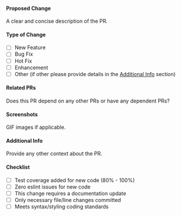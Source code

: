 #### Proposed Change

A clear and concise description of the PR.

#### Type of Change

- [ ] New Feature
- [ ] Bug Fix
- [ ] Hot Fix
- [ ] Enhancement
- [ ] Other (if other please provide details in the [Additional Info](#additional-info) section)

#### Related PRs

Does this PR depend on any other PRs or have any dependent PRs?

#### Screenshots

GIF images if applicable.

#### Additional Info

Provide any other context about the PR.

#### Checklist

- [ ] Test coverage added for new code (80% - 100%)
- [ ] Zero eslint issues for new code
- [ ] This change requires a documentation update
- [ ] Only necessary file/line changes committed
- [ ] Meets syntax/styling coding standards

